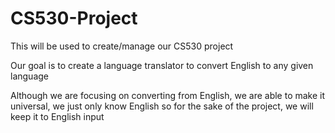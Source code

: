 # CS530-Project
This will be used to create/manage our CS530 project

Our goal is to create a language translator to convert English to any given language

Although we are focusing on converting from English, we are able to make it universal, we just only know English so for the sake of the project, we will keep it to English input

